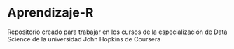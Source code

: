 # Aprendizaje-R
Repositorio creado para trabajar en los cursos de la especialización de Data Science de la universidad John Hopkins de Coursera
